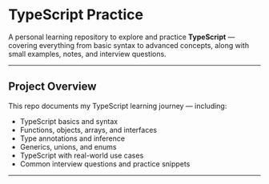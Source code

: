 # TypeScript Practice

A personal learning repository to explore and practice **TypeScript** — covering everything from basic syntax to advanced concepts, along with small examples, notes, and interview questions.

---

## Project Overview

This repo documents my TypeScript learning journey — including:
- TypeScript basics and syntax
- Functions, objects, arrays, and interfaces
- Type annotations and inference
- Generics, unions, and enums
- TypeScript with real-world use cases
- Common interview questions and practice snippets

---